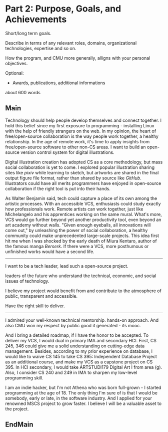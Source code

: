 Part 2: Purpose, Goals, and Achievements
========================================

Short/long term goals.

Describe in terms of any relevant roles, domains, organizational technologies, expertise and so on.

How the program, and CMU more generally, alligns with your personal objectives.

Optional:

- Awards, publications, additional informations

about 600 words

## Main

Technology should help people develop themselves and connect together. I hold this belief since my first exposure to programming - installing Linux with the help of friendly strangers on the web. In my opinion, the heart of free/open-source collaboration is the way people work together, a healthy relationship. In the age of remote work, it's time to apply insights from free/open-source software to other non-CS areas. I want to build an open-source version control system for digital illustrations.

Digital illustration creation has adopted CS as a core methodology, but mass social collaboration is yet to come. I explored popular illustration sharing sites like *pixiv* while learning to sketch, but artworks are shared in the final output figure file format, rather than shared by source like *GitHub*. Illustrators could have all merits programmers have enjoyed in open-source collaboration if the right tool is put into their hands.

As Walter Benjamin said, tech could capture a place of its own among the artistic processes. With an accessible VCS, enthusiasts could study exactly how professionals work. Remote artists can work together, just like Michelangelo and his apprentices working on the same mural. What's more, VCS would go further beyond yet another productivity tool, even beyond an art academy without walls. "Given enough eyeballs, all innovations will come out," by unleashing the power of social collaboration, a healthy community could make unprecedented large-scale projects. This idea first hit me when I was shocked by the early death of Miura Kentaro, author of the famous manga *Berserk*. If there were a VCS, more posthumous or unfinished works would have a second life.

----

I want to be a tech leader, lead such a open-source project.

leaders of the future who understand the technical, economic, and social issues of technology.

I believe my project would benefit from and contribute to the atmosphere of public, transparent and accessible.

Have the right skill to deliver.

----

I admired your well-known technical mentorship. hands-on approach. And also CMU won my respect by public good it generated - its mooc.

And I bring a detailed roadmap, if I have the honor to be accepted. To deliver my VCS, I would dual in primary IMA and secondary HCI. First, CS 245, 346 could give me a solid understanding on cutting-edge data management. Besides, according to my prior experience on database, I would like to waive CS 145 to take CS 395: Independent Database Project as an additional course, and make my VCS as a capstone project on CS 395. In HCI secondary, I would take ARTSTUDI179 Digital Art I from area (g). Also, I consider CS 240 and 249 in IMA to sharpen my low-level programming skill.

I am an indie hacker, but I'm not Athena who was born full-grown - I started programming at the age of 18. The only thing I'm sure of is that I would be somebody, early or late, in the software industry. And I applied for your renowned MSCS project to grow faster. I believe I will be a valuable asset to the project.

## EndMain
